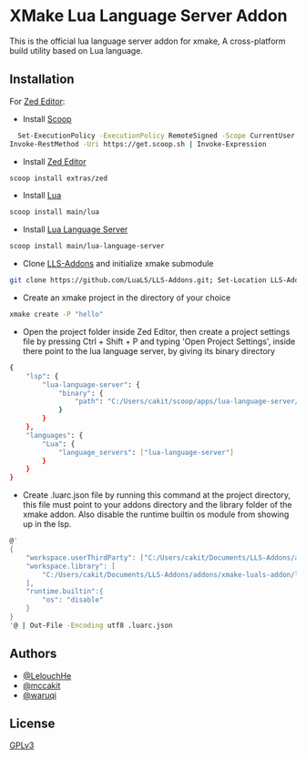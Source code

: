 
# XMake Lua Language Server Addon

This is the official lua language server addon for xmake, A cross-platform build utility based on Lua language.




## Installation

For [Zed Editor](https://zed.dev/):

- Install [Scoop](https://scoop.sh/)
```bash
  Set-ExecutionPolicy -ExecutionPolicy RemoteSigned -Scope CurrentUser
Invoke-RestMethod -Uri https://get.scoop.sh | Invoke-Expression
```

- Install [Zed Editor](https://zed.dev/)
```bash
scoop install extras/zed
```

- Install [Lua](https://www.lua.org/)
```bash
scoop install main/lua
```

- Install [Lua Language Server](https://luals.github.io/)
```bash
scoop install main/lua-language-server
```
- Clone [LLS-Addons](https://github.com/LuaLS/LLS-Addons) and initialize xmake submodule
```bash
git clone https://github.com/LuaLS/LLS-Addons.git; Set-Location LLS-Addons; git submodule update --init addons/xmake/module
```

- Create an xmake project in the directory of your choice
```bash
xmake create -P "hello"
```

- Open the project folder inside Zed Editor, then create a project settings file by pressing Ctrl + Shift + P and typing 'Open Project Settings', inside there point to the lua language server, by giving its binary directory
```bash
{
    "lsp": {
        "lua-language-server": {
            "binary": {
                "path": "C:/Users/cakit/scoop/apps/lua-language-server/current/bin/lua-language-server.exe"
            }
        }
    },
    "languages": {
        "Lua": {
            "language_servers": ["lua-language-server"]
        }
    }
}
```
- Create .luarc.json file by running this command at the project directory, this file must point to your addons directory and the library folder of the xmake addon. Also disable the runtime builtin os module from showing up in the lsp.
```bash
@'
{
    "workspace.userThirdParty": ["C:/Users/cakit/Documents/LLS-Addons/addons"],
    "workspace.library": [
        "C:/Users/cakit/Documents/LLS-Addons/addons/xmake-luals-addon/library"
    ],
    "runtime.builtin":{
        "os": "disable"
    }
}
'@ | Out-File -Encoding utf8 .luarc.json
```




    
## Authors

- [@LelouchHe](https://github.com/LelouchHe)
- [@mccakit](https://github.com/mccakit)
- [@waruqi](https://github.com/waruqi)


## License

[GPLv3](https://www.gnu.org/licenses/gpl-3.0.en.html)

